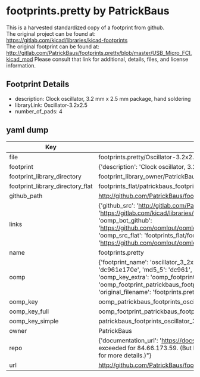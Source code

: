 # footprints.pretty by PatrickBaus  
This is a harvested standardized copy of a footprint from github.  
The original project can be found at:  
https://gitlab.com/kicad/libraries/kicad-footprints  
The original footprint can be found at:
http://gitlab.com/PatrickBaus/footprints.pretty/blob/master/USB_Micro_FCI.kicad_mod
Please consult that link for additional, details, files, and license information.  
## Footprint Details
* description: Clock oscillator, 3.2 mm x 2.5 mm package, hand soldering  
* libraryLink: Oscillator-3.2x2.5  
* number_of_pads: 4  
## yaml dump  
| Key | Value |  
| --- | --- |  
| file | footprints.pretty/Oscillator-3.2x2.5.kicad_mod |  
| footprint | {'description': 'Clock oscillator, 3.2 mm x 2.5 mm package, hand soldering', 'libraryLink': 'Oscillator-3.2x2.5', 'number_of_pads': 4} |  
| footprint_library_directory | footprint_library_owner/PatrickBaus_footprints.pretty |  
| footprint_library_directory_flat | footprints_flat/patrickbaus_footprints_oscillator_3_2x2_5/working |  
| github_path | http://github.com/PatrickBaus/footprints.pretty/blob/master/Oscillator-3.2x2.5.kicad_mod |  
| links | {'github_src': 'http://gitlab.com/PatrickBaus/footprints.pretty/blob/master/USB_Micro_FCI.kicad_mod', 'github_src_repo': 'https://gitlab.com/kicad/libraries/kicad-footprints', 'oomp_bot': 'footprints/patrickbaus_footprints_oscillator_3_2x2_5/working', 'oomp_bot_github': 'https://github.com/oomlout/oomlout_oomp_footprint_bot/tree/main/footprints/patrickbaus_footprints_oscillator_3_2x2_5/working', 'oomp_src_flat': 'footprints_flat/footprints_flat/patrickbaus_footprints_oscillator_3_2x2_5/working', 'oomp_src_flat_github': 'https://github.com/oomlout/oomlout_oomp_footprint_src/tree/main/footprints_flat/patrickbaus_footprints_oscillator_3_2x2_5/working'} |  
| name | footprints.pretty |  
| oomp | {'footprint_name': 'oscillator_3_2x2_5', 'library_name': 'footprints', 'md5': 'dc961e170e4ea8d8f0a8fe2de87e0c3e', 'md5_10': 'dc961e170e', 'md5_5': 'dc961', 'md5_6': 'dc961e', 'oomp_key': 'oomp_patrickbaus_footprints_oscillator_3_2x2_5', 'oomp_key_extra': 'oomp_footprint_patrickbaus_footprints_oscillator_3_2x2_5', 'oomp_key_full': 'oomp_footprint_patrickbaus_footprints_oscillator_3_2x2_5_dc961e', 'oomp_key_simple': 'patrickbaus_footprints_oscillator_3_2x2_5', 'original_filename': 'footprints.pretty/Oscillator-3.2x2.5.kicad_mod', 'owner_name': 'patrickbaus'} |  
| oomp_key | oomp_patrickbaus_footprints_oscillator_3_2x2_5 |  
| oomp_key_full | oomp_footprint_patrickbaus_footprints_oscillator_3_2x2_5 |  
| oomp_key_simple | patrickbaus_footprints_oscillator_3_2x2_5 |  
| owner | PatrickBaus |  
| repo | {'documentation_url': 'https://docs.github.com/rest/overview/resources-in-the-rest-api#rate-limiting', 'message': "API rate limit exceeded for 84.66.173.59. (But here's the good news: Authenticated requests get a higher rate limit. Check out the documentation for more details.)"} |  
| url | http://github.com/PatrickBaus/footprints.pretty |  

